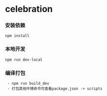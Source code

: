# celebration

### 安装依赖
```
npm install
```

### 本地开发
```
npm run dev-local
```

### 编译打包
```
 - npm run build_dev
 - 打包其他环境命令可查看package.json -> scripts
```

### 
